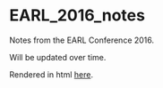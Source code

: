 # EARL_2016_notes

Notes from the EARL Conference 2016.

Will be updated over time. 

Rendered in html [here](http://www.williemcrae.com/EARL2016_Conference_Notes_Master.html). 
